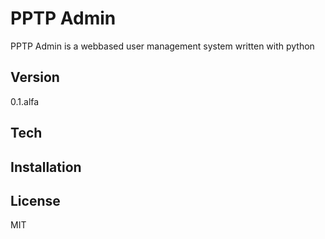 PPTP Admin
=========

PPTP Admin is a webbased user management system written with python

Version
----
0.1.alfa

Tech
-----------

Installation
--------------

License
----

MIT

